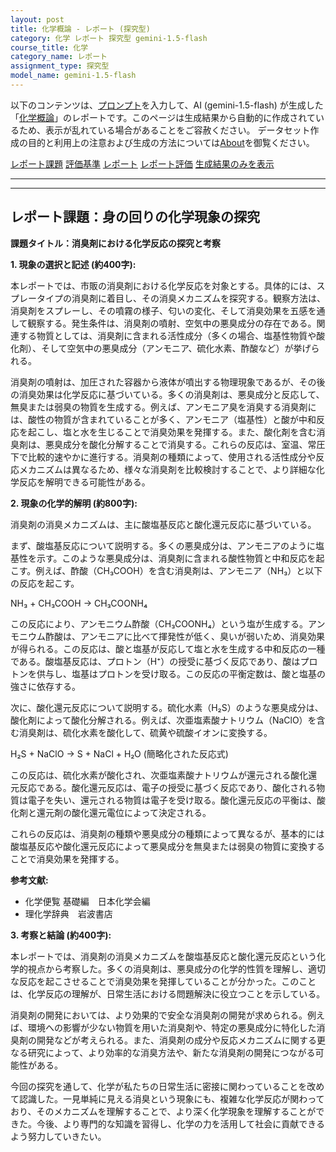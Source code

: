 ```yaml
---
layout: post
title: 化学概論 - レポート (探究型)
category: 化学 レポート 探究型 gemini-1.5-flash
course_title: 化学
category_name: レポート
assignment_type: 探究型
model_name: gemini-1.5-flash
---
```


以下のコンテンツは、[プロンプト](https://github.com/takedatoshiyuki/synthetic_assignments/tree/main/generated/化学/gemini-1.5-flash/prompt_レポート-探究型.md)を入力して、AI (gemini-1.5-flash) が生成した「[化学概論](/contents/化学/)」のレポートです。このページは生成結果から自動的に作成されているため、表示が乱れている場合があることをご容赦ください。
データセット作成の目的と利用上の注意および生成の方法については[About](/About)を御覧ください。

[レポート課題](../レポート課題-探究型)
[評価基準](../評価基準-探究型)
[レポート](../レポート-探究型)
[レポート評価](../レポート評価-探究型)
[生成結果のみを表示](https://github.com/takedatoshiyuki/synthetic_assignments/tree/main/generated/化学/gemini-1.5-flash/レポート-探究型.md)
  

***
***
  
## レポート課題：身の回りの化学現象の探究

**課題タイトル：消臭剤における化学反応の探究と考察**

**1. 現象の選択と記述 (約400字):**

本レポートでは、市販の消臭剤における化学反応を対象とする。具体的には、スプレータイプの消臭剤に着目し、その消臭メカニズムを探究する。観察方法は、消臭剤をスプレーし、その噴霧の様子、匂いの変化、そして消臭効果を五感を通して観察する。発生条件は、消臭剤の噴射、空気中の悪臭成分の存在である。関連する物質としては、消臭剤に含まれる活性成分（多くの場合、塩基性物質や酸化剤）、そして空気中の悪臭成分（アンモニア、硫化水素、酢酸など）が挙げられる。

消臭剤の噴射は、加圧された容器から液体が噴出する物理現象であるが、その後の消臭効果は化学反応に基づいている。多くの消臭剤は、悪臭成分と反応して、無臭または弱臭の物質を生成する。例えば、アンモニア臭を消臭する消臭剤には、酸性の物質が含まれていることが多く、アンモニア（塩基性）と酸が中和反応を起こし、塩と水を生じることで消臭効果を発揮する。また、酸化剤を含む消臭剤は、悪臭成分を酸化分解することで消臭する。これらの反応は、室温、常圧下で比較的速やかに進行する。消臭剤の種類によって、使用される活性成分や反応メカニズムは異なるため、様々な消臭剤を比較検討することで、より詳細な化学反応を解明できる可能性がある。


**2. 現象の化学的解明 (約800字):**

消臭剤の消臭メカニズムは、主に酸塩基反応と酸化還元反応に基づいている。

まず、酸塩基反応について説明する。多くの悪臭成分は、アンモニアのように塩基性を示す。このような悪臭成分は、消臭剤に含まれる酸性物質と中和反応を起こす。例えば、酢酸（CH₃COOH）を含む消臭剤は、アンモニア（NH₃）と以下の反応を起こす。

NH₃ + CH₃COOH → CH₃COONH₄

この反応により、アンモニウム酢酸（CH₃COONH₄）という塩が生成する。アンモニウム酢酸は、アンモニアに比べて揮発性が低く、臭いが弱いため、消臭効果が得られる。この反応は、酸と塩基が反応して塩と水を生成する中和反応の一種である。酸塩基反応は、プロトン（H⁺）の授受に基づく反応であり、酸はプロトンを供与し、塩基はプロトンを受け取る。この反応の平衡定数は、酸と塩基の強さに依存する。

次に、酸化還元反応について説明する。硫化水素（H₂S）のような悪臭成分は、酸化剤によって酸化分解される。例えば、次亜塩素酸ナトリウム（NaClO）を含む消臭剤は、硫化水素を酸化して、硫黄や硫酸イオンに変換する。

H₂S + NaClO → S + NaCl + H₂O (簡略化された反応式)

この反応は、硫化水素が酸化され、次亜塩素酸ナトリウムが還元される酸化還元反応である。酸化還元反応は、電子の授受に基づく反応であり、酸化される物質は電子を失い、還元される物質は電子を受け取る。酸化還元反応の平衡は、酸化剤と還元剤の酸化還元電位によって決定される。

これらの反応は、消臭剤の種類や悪臭成分の種類によって異なるが、基本的には酸塩基反応や酸化還元反応によって悪臭成分を無臭または弱臭の物質に変換することで消臭効果を発揮する。


**参考文献:**

* 化学便覧 基礎編　日本化学会編
* 理化学辞典　岩波書店


**3. 考察と結論 (約400字):**

本レポートでは、消臭剤の消臭メカニズムを酸塩基反応と酸化還元反応という化学的視点から考察した。多くの消臭剤は、悪臭成分の化学的性質を理解し、適切な反応を起こさせることで消臭効果を発揮していることが分かった。このことは、化学反応の理解が、日常生活における問題解決に役立つことを示している。

消臭剤の開発においては、より効果的で安全な消臭剤の開発が求められる。例えば、環境への影響が少ない物質を用いた消臭剤や、特定の悪臭成分に特化した消臭剤の開発などが考えられる。また、消臭剤の成分や反応メカニズムに関する更なる研究によって、より効率的な消臭方法や、新たな消臭剤の開発につながる可能性がある。

今回の探究を通して、化学が私たちの日常生活に密接に関わっていることを改めて認識した。一見単純に見える消臭という現象にも、複雑な化学反応が関わっており、そのメカニズムを理解することで、より深く化学現象を理解することができた。今後、より専門的な知識を習得し、化学の力を活用して社会に貢献できるよう努力していきたい。

